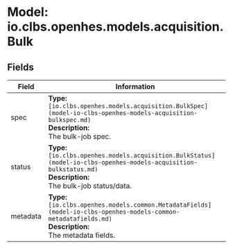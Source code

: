 # Model: io.clbs.openhes.models.acquisition.Bulk

## Fields

| Field | Information |
| --- | --- |
| spec | <b>Type:</b> `[io.clbs.openhes.models.acquisition.BulkSpec](model-io-clbs-openhes-models-acquisition-bulkspec.md)`<br><b>Description:</b><br>The bulk-job spec. |
| status | <b>Type:</b> `[io.clbs.openhes.models.acquisition.BulkStatus](model-io-clbs-openhes-models-acquisition-bulkstatus.md)`<br><b>Description:</b><br>The bulk-job status/data. |
| metadata | <b>Type:</b> `[io.clbs.openhes.models.common.MetadataFields](model-io-clbs-openhes-models-common-metadatafields.md)`<br><b>Description:</b><br>The metadata fields. |

